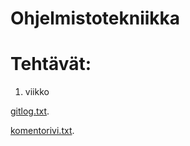 # Ohjelmistotekniikka

#  Tehtävät:

1. viikko

[gitlog.txt](https://github.com/annaessina/ot-harjoitustyo/blob/main/laskarit/viikko1/gitlog.txt).

[komentorivi.txt](https://github.com/annaessina/ot-harjoitustyo/blob/main/laskarit/viikko1/komentorivi.txt).


